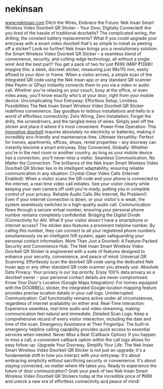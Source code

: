 # nekinsan
www.nekinsan.com
Ditch the Wires, Embrace the Future: Nek Insan Smart Wireless Video Doorbell QR Sticker – Your Door, Digitally Connected!
Are you tired of the hassle of traditional doorbells? The complicated wiring, the drilling, the constant battery replacements? What if you could upgrade your entryway with a smart video doorbell that's as simple to install as peeling off a sticker? Look no further! Nek Insan brings you a revolutionary solution: the Smart Wireless Video Doorbell QR Sticker – a seamless blend of convenience, security, and cutting-edge technology, all without a single wire! And the best part? You get a pack of two for just ₹699 (MRP ₹1398)!
Imagine this: a sleek, discreet sticker, measuring just 98x115 mm, easily affixed to your door or frame. When a visitor arrives, a simple scan of the integrated QR code using the Nek Insan app or any standard QR scanner (like Paytm or GPay) instantly connects them to you via a video or audio call. Whether you're relaxing on your couch, busy at the office, or even miles away, you'll know exactly who's at your door, right from your mobile device.
Uncomplicating Your Entryway: Effortless Setup, Limitless Possibilities
The Nek Insan Smart Wireless Video Doorbell QR Sticker redefines convenience. Say goodbye to tedious installations and hello to a world of effortless connectivity:
Zero Wiring, Zero Installation: Forget the drills, the screwdrivers, and the tangled mess of wires. Simply peel off the sticker and place it where it's most convenient.
Power-Free Operation: This [innovative doorbell](www.nekinsan.com) requires absolutely no electricity or batteries, making it incredibly eco-friendly and maintenance-free.
Ultimate Versatility: Perfect for homes, apartments, offices, shops, rental properties – any doorway can instantly become a smart entryway.
Stay Connected, Globally: Whether you're in the next room or another country, as long as your mobile device has a connection, you'll never miss a visitor.
Seamless Communication, No Matter the Connection:
The brilliance of the Nek Insan Smart Wireless Video Doorbell QR Sticker lies in its intelligent adaptability, ensuring reliable communication in any situation:
Crystal-Clear Video Calls (Internet Enabled): When a visitor scans the QR code and your phone is connected to the internet, a real-time video call initiates. See your visitor clearly while keeping your own camera off until you're ready, putting you in complete control of your privacy.
Reliable Audio Calls (No Internet, No Problem!): Even if your internet connection is down, or your visitor's is weak, the system seamlessly switches to a high-quality audio call. Communication flows through a secure virtual number, ensuring your personal phone number remains completely confidential.
Bridging the Digital Divide (Connectivity for All): What if your visitor doesn't have a smartphone or internet access? The sticker also features a prominent helpline number. By calling this number, they can connect to all your registered phone numbers simultaneously via an intelligent IVR system, again safeguarding your personal contact information.
More Than Just a Doorbell: A Feature-Packed Security and Convenience Hub:
The Nek Insan Smart Wireless Video Doorbell QR Sticker is engineered with a suite of features designed to enhance your security, convenience, and peace of mind:
Universal QR Scanning: Effortlessly scan the doorbell QR code using the dedicated Nek Insan app or any other standard QR code scanner you already use.
Absolute Data Privacy: Your privacy is our top priority. Enjoy 100% data privacy as a doorbell owner – your personal contact details are never compromised.
Know Your Door's Location (Google Maps Integration): For homes equipped with the DOORBELL sticker, the integrated Google location mapping feature provides precise location details in your call logs.
Uninterrupted Communication: Call functionality remains active under all circumstances, regardless of internet availability on either end.
Real-Time Interaction: Experience seamless, real-time audio and video streaming, making communication feel natural and immediate.
Detailed Scan Logs: Keep a comprehensive record of every visitor interaction, including the date and time of the scan.
Emergency Assistance at Their Fingertips: The built-in emergency helpline calling capability provides quick access to essential services when needed.
Never Miss a Beat (Callback Option): If you happen to miss a call, a convenient callback option within the call logs allows for easy follow-up.
Upgrade Your Doorway, Simplify Your Life:
The Nek Insan Smart Wireless Video Doorbell QR Sticker is not just an upgrade; it's a fundamental shift in how you interact with your entryway. It's about embracing simplicity without sacrificing security or convenience. It's about staying connected, no matter where life takes you.
Ready to experience the future of door communication? Grab your pack of two Nek Insan Smart Wireless Video Doorbell QR Stickers today at the incredible price of ₹699 and unlock a new era of effortless connectivity and peace of mind!
